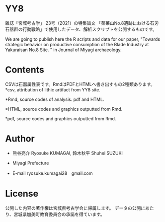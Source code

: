 # YY8

雑誌「宮城考古学」 23号（2021）の特集論文
「薬莱山No.8遺跡における石刃石器群の行動戦略」で使用したデータ、解析スクリプトを公開するものです。

We are going to publish here the R scripts and data for our paper,  "Towards strategic behavior on productive consumption of  the Blade Industry at Yakuraisan No.8 Site. " in Journal of Miyagi archaeology.

# Contents
CSVは石器属性表です。RmdはPDFとHTMLへ書き出すもの2種類あります。
*csv, attribution of lithic artifact from YY8 site.

*Rmd, source codes of analysis. pdf and HTML.

*HTML, source codes and graphics outputted from Rmd.

*pdf, source codes and graphics outputted from Rmd.

# Author
* 熊谷亮介 Ryosuke KUMAGAI, 鈴木秋平 Shuhei SUZUKI

* Miyagi Prefecture

* E-mail ryosuke.kumagai28　gmail.com

# License
公開した内容の著作権は宮城県考古学会に帰属します。
データの公開にあたり、宮城県加美町教育委員会の承諾を得ています。
